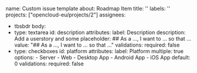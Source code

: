 name: Custom issue template
about: Roadmap Item
title: ''
labels: ''
projects: ["opencloud-eu/projects/2"]
assignees:
  - tbsbdr
body:
  - type: textarea
    id: description
    attributes:
      label: Description
      description: Add a userstory and some 
      placeholder: ## As a ..., I want to ... so that ...
      value: "## As a ..., I want to ... so that ..."
    validations:
      required: false
  - type: checkboxes
    id: platform
    attributes:
      label: Platform
      multiple: true
      options:
        - Server
        - Web
        - Desktop App
        - Android App
        - iOS App
      default: 0
    validations:
      required: false


